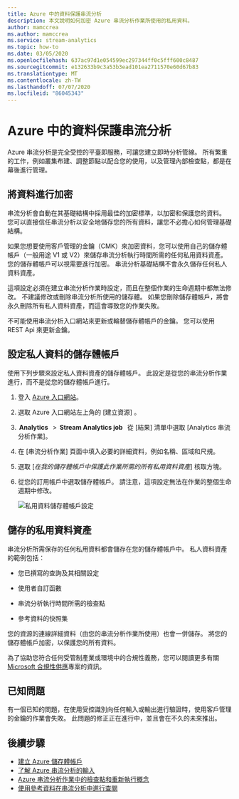 ```yaml
---
title: Azure 中的資料保護串流分析
description: 本文說明如何加密 Azure 串流分析作業所使用的私用資料。
author: mamccrea
ms.author: mamccrea
ms.service: stream-analytics
ms.topic: how-to
ms.date: 03/05/2020
ms.openlocfilehash: 637ac97d1e054599ec297344ff0c5fff600c8487
ms.sourcegitcommit: e132633b9c3a53b3ead101ea2711570e60d67b83
ms.translationtype: MT
ms.contentlocale: zh-TW
ms.lasthandoff: 07/07/2020
ms.locfileid: "86045343"
---
```

# <a name="data-protection-in-azure-stream-analytics"></a>Azure 中的資料保護串流分析 

Azure 串流分析是完全受控的平臺即服務，可讓您建立即時分析管線。 所有繁重的工作，例如叢集布建、調整節點以配合您的使用，以及管理內部檢查點，都是在幕後進行管理。

## <a name="encrypt-your-data"></a>將資料進行加密

串流分析會自動在其基礎結構中採用最佳的加密標準，以加密和保護您的資料。 您可以直接信任串流分析以安全地儲存您的所有資料，讓您不必擔心如何管理基礎結構。

如果您想要使用客戶管理的金鑰（CMK）來加密資料，您可以使用自己的儲存體帳戶（一般用途 V1 或 V2）來儲存串流分析執行時間所需的任何私用資料資產。 您的儲存體帳戶可以視需要進行加密。 串流分析基礎結構不會永久儲存任何私人資料資產。 

這項設定必須在建立串流分析作業時設定，而且在整個作業的生命週期中都無法修改。 不建議修改或刪除串流分析所使用的儲存體。 如果您刪除儲存體帳戶，將會永久刪除所有私人資料資產，而這會導致您的作業失敗。 

不可能使用串流分析入口網站來更新或輪替儲存體帳戶的金鑰。 您可以使用 REST Api 來更新金鑰。


## <a name="configure-storage-account-for-private-data"></a>設定私人資料的儲存體帳戶 

使用下列步驟來設定私人資料資產的儲存體帳戶。 此設定是從您的串流分析作業進行，而不是從您的儲存體帳戶進行。

1. 登入 [Azure 入口網站](https://portal.azure.com/)。

1. 選取 Azure 入口網站左上角的 [建立資源]  。 

1.  **Analytics**   >  **Stream Analytics job**   從 [結果] 清單中選取 [Analytics 串流分析作業]。 

1. 在 [串流分析作業] 頁面中填入必要的詳細資料，例如名稱、區域和尺規。 

1. 選取 [*在我的儲存體帳戶中保護此作業所需的所有私用資料資產*] 核取方塊。

1. 從您的訂用帳戶中選取儲存體帳戶。 請注意，這項設定無法在作業的整個生命週期中修改。 

   ![私用資料儲存體帳戶設定](./media/data-protection/storage-account-create.png)

## <a name="private-data-assets-that-are-stored"></a>儲存的私用資料資產

串流分析所需保存的任何私用資料都會儲存在您的儲存體帳戶中。 私人資料資產的範例包括： 

* 您已撰寫的查詢及其相關設定  

* 使用者自訂函數 

* 串流分析執行時間所需的檢查點

* 參考資料的快照集 

您的資源的連線詳細資料（由您的串流分析作業所使用）也會一併儲存。 將您的儲存體帳戶加密，以保護您的所有資料。 

為了協助您符合任何受管制產業或環境中的合規性義務，您可以閱讀更多有關[Microsoft 合規性供應](https://gallery.technet.microsoft.com/Overview-of-Azure-c1be3942)專案的資訊。 

## <a name="known-issues"></a>已知問題
有一個已知的問題，在使用受控識別向任何輸入或輸出進行驗證時，使用客戶管理的金鑰的作業會失敗。 此問題的修正正在進行中，並且會在不久的未來推出。 

## <a name="next-steps"></a>後續步驟

* [建立 Azure 儲存體帳戶](../storage/common/storage-account-create.md)
* [了解 Azure 串流分析的輸入](stream-analytics-add-inputs.md)
* [Azure 串流分析作業中的檢查點和重新執行概念](stream-analytics-concepts-checkpoint-replay.md)
* [使用參考資料在串流分析中進行查閱](stream-analytics-use-reference-data.md)
